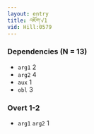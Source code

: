 ```yaml
---
layout: entry
title: འཇོག་√1
vid: Hill:0579
---
```

### Dependencies (N = 13)
* `arg1` 2
* `arg2` 4
* `aux` 1
* `obl` 3


### Overt 1-2
* `arg1` `arg2` 1
